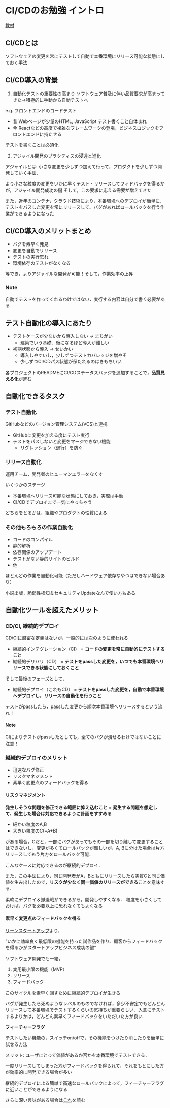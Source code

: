 # CI/CDのお勉強 イントロ

[教材](https://codezine.jp/article/detail/11083)

## CI/CDとは

ソフトウェアの変更を常にテストして自動で本番環境にリリース可能な状態にしておく手法

## CI/CD導入の背景

1. 自動化テストの重要性の高まり
ソフトウェア普及に伴い品質要求が高まってきた→積極的に手動から自動テストへ

e.g. フロントエンドのコードテスト
- 昔 Webページが少量のHTML, JavaScript テスト書くこと自体まれ
- 今 Reactなどの高度で複雑なフレームワークの登場，ビジネスロジックをフロントエンドに持たせる

テストを書くことは必須化

2. アジャイル開発のプラクティスの浸透と進化

アジャイルとは: 小さな変更を少しずつ加えて行って，プロダクトを少しずつ開発していく手法．

より小さな粒度の変更をいかに早くテスト・リリースしてフィドバックを得るかが，アジャイル開発成功の鍵
そして，この要求に応える需要が増えてきた

また，近年のコンテナ，クラウド技術により，本番環境へのデプロイが簡単に．テストをパスした変更を常にリリースして、バグがあればロールバックを行う作業ができるようになった


## CI/CD導入のメリットまとめ

- バグを素早く発見
- 変更を自動でリリース
- テストの実行忘れ
- 環境依存のテストがなくなる

等でき，よりアジャイルな開発が可能！そして，作業効率の上昇


### Note

自動でテストを作ってくれるわけではない．実行する内容は自分で書く必要がある

## テスト自動化の導入にあたり

- テストケースが少ないから導入しない -> まちがい
  - 建築でいう基礎．後になるほど導入が難しい
- 初期状態から導入 -> せいかい
  - 導入しやすいし，少しずつテストカバレッジを増やそ
  - 少しずつCI/CDパス状態が保たれるのはきもちいい

各プロジェクトのREADMEにCI/CDステータスバッジを追加することで，**品質見える化**が進む

## 自動化できるタスク

### テスト自動化

GitHubなどのバージョン管理システム(VCS)と連携
- GitHubに変更を加える度にテスト実行
- テストをパスしないと変更をマージできない機能
  - リグレッション（退行）を防ぐ

### リリース自動化

運用チーム，開発者のヒューマンエラーをなくす

いくつかのステージ
- 本番環境へリリース可能な状態にしておき，実際は手動
- CI/CDでデプロイまで一気にやっちゃう

どちらをとるかは，組織やプロダクトの性質による

### その他もろもろの作業自動化

- コードのコンパイル
- 静的解析
- 依存関係のアップデート
- テストがない静的サイトのビルド
- 他

ほとんどの作業を自動化可能（ただしハードウェア依存なやつはできない場合あり）

小説出版，脆弱性検知＆セキュリティUpdateなんで使い方もある

## 自動化ツールを超えたメリット

### CD/CI, 継続的デプロイ

CD/CIに厳密な定義はないが，一般的には次のように使われる

- 継続的インテグレーション（CI） = **コードの変更を常に自動的にテストすること**
- 継続的デリバリ（CD） = **テストをpassした変更を，いつでも本番環境へリリースできる状態にしておくこと**

そして最後のフェーズとして，
- 継続的デプロイ（これもCD） = **テストをpassした変更を，自動で本番環境へデプロイし，リリースの自動化を行うこと**

テストがpassしたら，passした変更から順次本番環境へリリースするという流れ！

#### Note

CIによりテストがpassしたとしても，全てのバグが潰せるわけではないことに注意！

### 継続的デプロイのメリット

- 迅速なバグ修正
- リスクマネジメント
- 素早く変更点のフィードバックを得る

#### リスクマネジメント

**発生しそうな問題を修正できる範囲に抑え込むこと** = **発生する問題を想定して、発生した場合は対応できるように計画をすすめる**

- 細かい粒度のA,B
- 大きい粒度のC(=A+B)

がある場合，Cだと，一部にバグがあってもその一部を切り離して変更することはできないし，変更が多くてロールバックが難しいが，A, Bに分けた場合は片方リリースしてもう片方をロールバック可能．

こんなケースに対応できるのが継続的デプロイ．

また，この手法により，同じ開発者がA，Bともにリリースしたら実質Cと同じ価値を生み出したので，**リスクが少なく同一価値のリリースができる**ことを意味する.

柔軟にデプロイ＆撤退戦ができるから，開発しやすくなる．
粒度を小さくしておけば，バグを必要以上に恐れなくてもよくなる

#### 素早く変更点のフィードバックを得る

[リーンスタートアップ](https://www.amazon.co.jp/dp/4822248976?tag=secodezine-22)より，

”いかに効率良く最低限の機能を持った試作品を作り、顧客からフィードバックを得るかがスタートアップビジネス成功の鍵”

ソフトウェア開発でも一緒，

1. 実用最小限の機能（MVP）
2. リリース
3. フィードバック

このサイクルを素早く回すために継続的デプロイが生きる

バグが発生したら死ぬようなレベルのものでなければ，多少不安定でもどんどんリリースして本番環境でテストするくらいの気持ちが重要らしい．入念にテストするよりかは，どんどん素早くフィードバックをいただいた方が良い

**フィーチャーフラグ**

テストしたい機能の，スイッチon/offで，その機能をつけたり消したりを簡単に試せる方法

メリット: ユーザにとって価値があるか否かを本番環境でテストできる．

一度リリースしてしまった方がフィードバックを得られて，それをもとにした方が効率的に開発できる場合が多い

継続的デプロイによる簡単で高速なロールバックによって，フィーチャーフラグに近いことができるようになる

さらに深い興味がある場合は[これ](https://codezine.jp/article/detail/11083?p=3)を読む
